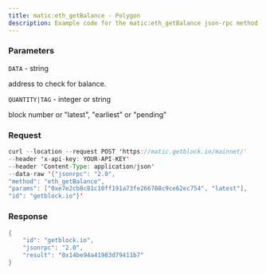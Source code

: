 ```yaml
---
title: matic:eth_getBalance - Polygon
description: Example code for the matic:eth_getBalance json-rpc method. Сomplete guide on how to use matic:eth_getBalance json-rpc in GetBlock.io Web3 documentation.
---
```


### Parameters


`DATA` - string

address to check for balance.

`QUANTITY|TAG` - integer or string

block number or "latest", "earliest" or "pending"

### Request

``` java
curl --location --request POST 'https://matic.getblock.io/mainnet/' 
--header 'x-api-key: YOUR-API-KEY' 
--header 'Content-Type: application/json' 
--data-raw '{"jsonrpc": "2.0",
"method": "eth_getBalance",
"params": ["0xe7e2cb8c81c10ff191a73fe266788c9ce62ec754", "latest"],
"id": "getblock.io"}'
```

###  Response

``` java
{
    "id": "getblock.io",
    "jsonrpc": "2.0",
    "result": "0x14be94a41983d79411b7"
}
```


